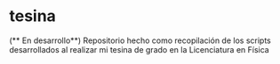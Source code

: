 # tesina
(** En desarrollo**) Repositorio hecho como recopilación de los scripts desarrollados al realizar mi tesina de grado en la Licenciatura en Física
